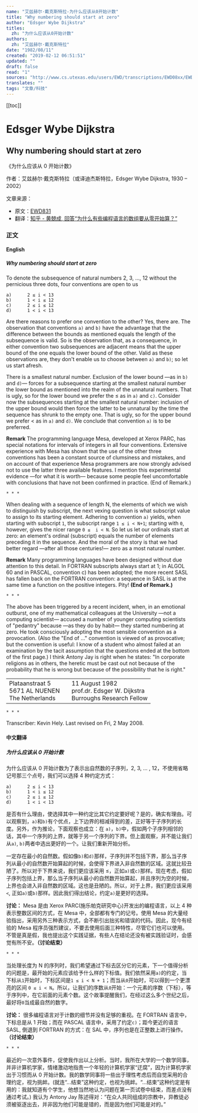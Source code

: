 ```yaml
---
name: "艾兹赫尔·戴克斯特拉-为什么应该从0开始计数"
title: "Why numbering should start at zero"
author: "Edsger Wybe Dijkstra"
titles:
  zh: "为什么应该从0开始计数"
authors:
  zh: "艾兹赫尔·戴克斯特拉"
date: "1982/08/11"
created: "2019-02-12 06:51:51"
updated: ""
draft: false
read: "1"
sources: "http://www.cs.utexas.edu/users/EWD/transcriptions/EWD08xx/EWD831.html"
translates: ""
tags: "文章/科技"
---
```


[[toc]]

# Edsger Wybe Dijkstra

## Why numbering should start at zero

《为什么应该从 0 开始计数》

作者：艾兹赫尔·戴克斯特拉（或译迪杰斯特拉，Edsger Wybe Dijkstra, 1930 – 2002）

文章来源：

- 原文：[EWD831](http://www.cs.utexas.edu/users/EWD/transcriptions/EWD08xx/EWD831.html)
- 翻译：[知乎 - 黄兢成, 回答“为什么有些编程语言的数组要从零开始算？”](https://www.zhihu.com/question/24289367/answer/30932357)

### 正文

<!-- tabs:start -->

#### **English**

##### Why numbering should start at zero

To denote the subsequence of natural numbers 2, 3, ..., 12 without the pernicious three dots, four conventions are open to us

```
a) 		2 ≤ i < 13
b) 		1 < i ≤ 12
c) 		2 ≤ i ≤ 12
d) 		1 < i < 13
```

Are there reasons to prefer one convention to the other? Yes, there are. The observation that conventions `a)` and `b)` have the advantage that the difference between the bounds as mentioned equals the length of the subsequence is valid. So is the observation that, as a consequence, in either convention two subsequences are adjacent means that the upper bound of the one equals the lower bound of the other. Valid as these observations are, they don't enable us to choose between `a)` and `b)`; so let us start afresh.

There is a smallest natural number. Exclusion of the lower bound —as in `b)` and `d)`— forces for a subsequence starting at the smallest natural number the lower bound as mentioned into the realm of the unnatural numbers. That is ugly, so for the lower bound we prefer the ≤ as in `a)` and `c)`. Consider now the subsequences starting at the smallest natural number: inclusion of the upper bound would then force the latter to be unnatural by the time the sequence has shrunk to the empty one. That is ugly, so for the upper bound we prefer < as in `a)` and `d)`. We conclude that convention `a)` is to be preferred.

**Remark**
The programming language Mesa, developed at Xerox PARC, has special notations for intervals of integers in all four conventions. Extensive experience with Mesa has shown that the use of the other three conventions has been a constant source of clumsiness and mistakes, and on account of that experience Mesa programmers are now strongly advised not to use the latter three available features. I mention this experimental evidence —for what it is worth— because some people feel uncomfortable with conclusions that have not been confirmed in practice.
(End of Remark.)

`* * *`

When dealing with a sequence of length N, the elements of which we wish to distinguish by subscript, the next vexing question is what subscript value to assign to its starting element. Adhering to convention `a)` yields, when starting with subscript `1`, the subscript range `1 ≤ i < N+1`; starting with `0`, however, gives the nicer range `0 ≤  i < N`. So let us let our ordinals start at zero: an element's ordinal (subscript) equals the number of elements preceding it in the sequence. And the moral of the story is that we had better regard —after all those centuries!— zero as a most natural number.

**Remark**
Many programming languages have been designed without due attention to this detail. In FORTRAN subscripts always start at 1; in ALGOL 60 and in PASCAL, convention c) has been adopted; the more recent SASL has fallen back on the FORTRAN convention: a sequence in SASL is at the same time a function on the positive integers. Pity!
**(End of Remark.)**

`* * *`

The above has been triggered by a recent incident, when, in an emotional outburst, one of my mathematical colleagues at the University —not a computing scientist— accused a number of younger computing scientists of "pedantry" because —as they do by habit— they started numbering at zero. He took consciously adopting the most sensible convention as a provocation. (Also the "End of ..." convention is viewed of as provocative; but the convention is useful: I know of a student who almost failed at an examination by the tacit assumption that the questions ended at the bottom of the first page.) I think Antony Jay is right when he states: "In corporate religions as in others, the heretic must be cast out not because of the probability that he is wrong but because of the possibility that he is right."

|                                                      |     |                                                                            |
| ---------------------------------------------------- | --- | -------------------------------------------------------------------------- |
| Plataanstraat 5<br>5671 AL NUENEN<br>The Netherlands |     | 11 August 1982<br>prof.dr. Edsger W. Dijkstra<br>Burroughs Research Fellow |

`* * *`

Transcriber: Kevin Hely.
Last revised on Fri, 2 May 2008.

#### **中文翻译**

##### 为什么应该从 0 开始计数

为什么应该从 0 开始计数为了表示出自然数的子序列，2, 3, ... , 12，不使用省略记号那三个点号，我们可以选择 4 种约定方式：

```
a) 		2 ≤ i < 13
b) 		1 < i ≤ 12
c) 		2 ≤ i ≤ 12
d) 		1 < i < 13
```

是否有什么理由，使选择其中一种约定比其它约定要好呢？是的，确实有理由。可以观察到，`a)`和`b)`有个优点，上下边界的相减得到的差，正好等于子序列的长度。另外，作为推论，下面观察也成立：在 `a)`，`b)`中，假如两个子序列相邻的话，其中一个序列的上界，就等于另一个序列的下界。但上面观察，并不能让我们从`a)`, `b)`两者中选出更好的一个。让我们重新开始分析。

一定存在最小的自然数。假如像`b)`和`d)`那样，子序列并不包括下界，那么当子序列从最小的自然数开始算起的时候，会使得下界进入非自然数的区域。这就比较丑陋了。所以对于下界来说，我们更应该采用 ≤，正如`a)`或`c)`那样。现在考虑，假如子序列包括上界，那么当子序列从最小的自然数开始算起，并且序列为空的时候，上界也会进入非自然数的区域。这也是丑陋的。所以，对于上界，我们更应该采用`<`, 正如`a)`或`b)`那样。因此我们得出结论，约定`a)`是更好的选择。

**讨论：**
Mesa 是由 Xerox PARC(施乐帕克研究中心)开发出的编程语言，以上 4 种表示整数区间的方式，在 Mesa 中，全部都有专门的记号。使用 Mesa 的大量经验指出，采用另外三种表示方式，会不断引出拙劣和错误的代码。因此，现今有经验的 Mesa 程序员强烈建议，不要去使用后面三种特性，尽管它们也可以使用。不管是真是假，我也提出这个实践证据，有些人在结论还没有被实践验证时，会感觉有所不安。**（讨论结束）**

`* * *`

当处理长度为 N 的序列时，我们希望通过下标去区分它的元素，下一个值得分析的问题是，最开始的元素应该给予什么样的下标值。我们依然采用`a)`的约定，当下标从`1`开始时，下标区间是`1 ≤ i < N + 1`；而当从`0`开始时，可以得到一个更漂亮的区间 `0 ≤ i < N`。所以，让我们的序数从`0`开始：一个元素的序数（下标），等于序列中，在它前面的元素个数。这个故事提醒我们，在经过这么多个世纪之后，最好将`0`当成最自然的数字。

**讨论：**
很多编程语言对于计数的细节并没有足够的重视。在 FORTRAN 语言中，下标总是从 1 开始；而在 PASCAL 语言中，采用了约定`c)`；距今更近的语言 SASL, 倒退到 FORTRAN 的方式：在 SAL 中，序列也是在正整数上进行操作。
**（讨论结束）**

`* * *`

最近的一次意外事件，促使我作出以上分析。当时，我所在大学的一个数学同事，并非计算机学家，情绪激动地指责一个年轻的计算机学家“迂腐”，因为计算机学家出于习惯而从 0 开始计数。我的数学同事将一些出于理性考虑后而自觉采用的合理约定，视为挑衅。(就连“...结束”这种约定，也视为挑衅。“...结束”这种约定是有用的：我就知道有个学生，他想当然地认为问题在第一页试卷中结束，而差点没有通过考试。) 我认为 Antony Jay 陈述得对：“在众人共同组成的宗教中，异教徒必须被驱逐出去，并非因为他们可能是错的，而是因为他们可能是对的。”

<!-- tabs:end -->
